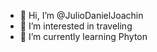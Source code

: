 - 👋 Hi, I’m @JulioDanielJoachin
- 👀 I’m interested in traveling
- 🌱 I’m currently learning Phyton


<!---
JulioDanielJoachin/JulioDanielJoachin is a ✨ special ✨ repository because its `README.md` (this file) appears on your GitHub profile.
You can click the Preview link to take a look at your changes.
--->
